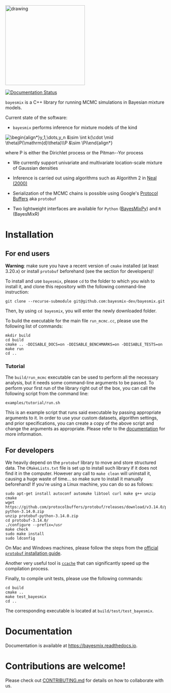 <img src="resources/logo_full.svg" alt="drawing" width="250"/>

[![Documentation Status](https://readthedocs.org/projects/bayesmix/badge/?version=latest)](https://bayesmix.readthedocs.io/en/latest/?badge=latest)

`bayesmix` is a C++ library for running MCMC simulations in Bayesian mixture models.

Current state of the software:

- `bayesmix` performs inference for mixture models of the kind

<img src="https://latex.codecogs.com/svg.image?\begin{align*}y_1,\dots,y_n&space;&\sim&space;\int&space;k(\cdot&space;\mid&space;\theta)P(\mathrm{d}\theta)\\P&space;&\sim&space;\Pi\end{align*}&space;" title="\begin{align*}y_1,\dots,y_n &\sim \int k(\cdot \mid \theta)P(\mathrm{d}\theta)\\P &\sim \Pi\end{align*} " />

<!---
<a href="https://www.codecogs.com/eqnedit.php?latex=y_1,&space;\ldots,&space;y_n&space;\sim&space;\int&space;k(\cdot&space;\mid&space;\theta)&space;P(d\theta)" target="_blank"><img src="https://latex.codecogs.com/gif.latex?y_1,&space;\ldots,&space;y_n&space;\sim&space;\int&space;k(\cdot&space;\mid&space;\theta)&space;P(d\theta)" title="y_1, \ldots, y_n \sim \int k(\cdot \mid \theta) \Pi(d\theta)" /></a>

<a href="https://www.codecogs.com/eqnedit.php?latex=P&space;\sim&space;\Pi" target="_blank"><img src="https://latex.codecogs.com/gif.latex?P&space;\sim&space;\Pi" title="\Pi \sim P" /></a>
-->

where P is either the Dirichlet process or the Pitman--Yor process

- We currently support univariate and multivariate location-scale mixture of Gaussian densities

- Inference is carried out using algorithms such as Algorithm 2 in [Neal (2000)](http://www.stat.columbia.edu/npbayes/papers/neal_sampling.pdf)

- Serialization of the MCMC chains is possible using Google's [Protocol Buffers](https://developers.google.com/protocol-buffers) aka `protobuf`

- Two lightweight interfaces are available for `Python` ([BayesMixPy](https://github.com/bayesmix-dev/bayesmix/tree/master/python#readme)) and `R` (BayesMixR)
<!-- Add link after merge !!! -->

# Installation

## For end users

**Warning**: make sure you have a recent version of `cmake` installed (at least 3.20.x) or install `protobuf` beforehand (see the section for developers)!

To install and use `bayesmix`, please `cd` to the folder to which you wish to install it, and clone this repository with the following command-line instruction:

```shell
git clone --recurse-submodule git@github.com:bayesmix-dev/bayesmix.git
```

Then, by using `cd bayesmix`, you will enter the newly downloaded folder.

To build the executable for the main file `run_mcmc.cc`, please use the following list of commands:

```shell
mkdir build
cd build
cmake .. -DDISABLE_DOCS=on -DDISABLE_BENCHMARKS=on -DDISABLE_TESTS=on
make run
cd ..
```

### Tutorial

The `build/run_mcmc` executable can be used to perform all the necessary analysis, but it needs some command-line arguments to be passed.
To perform your first run of the library right out of the box, you can call the following script from the command line:

```shell
examples/tutorial/run.sh
```

This is an example script that runs said executable by passing appropriate arguments to it.
In order to use your custom datasets, algorithm settings, and prior specifications, you can create a copy of the above script and change the arguments as appropriate.
Please refer to the [documentation](#Documentation) for more information.

## For developers

We heavily depend on the `protobuf` library to move and store structured data.
The `CMakeLists.txt` file is set up to install such library if it does not find it in the computer.
However any call to `make clean` will uninstall it, causing a huge waste of time... so make sure to install it manually beforehand!
If you're using a Linux machine, you can do so as follows:

```shell
sudo apt-get install autoconf automake libtool curl make g++ unzip cmake
wget https://github.com/protocolbuffers/protobuf/releases/download/v3.14.0/protobuf-python-3.14.0.zip
unzip protobuf-python-3.14.0.zip
cd protobuf-3.14.0/
./configure --prefix=/usr
make check
sudo make install
sudo ldconfig
```

On Mac and Windows machines, please follow the steps from the [official `protobuf` installation guide](https://github.com/protocolbuffers/protobuf/blob/master/src/README.md).

Another very useful tool is [`ccache`](https://ccache.dev) that can significantly speed up the compilation process.

Finally, to compile unit tests, please use the following commands:

```shell
cd build
cmake ..
make test_bayesmix
cd ..
```

The corresponding executable is located at `build/test/test_bayesmix`.

# Documentation

Documentation is available at https://bayesmix.readthedocs.io.

# Contributions are welcome!

Please check out [CONTRIBUTING.md](CONTRIBUTING.md) for details on how to collaborate with us.
